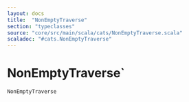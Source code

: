```yaml
---
layout: docs
title:  "NonEmptyTraverse"
section: "typeclasses"
source: "core/src/main/scala/cats/NonEmptyTraverse.scala"
scaladoc: "#cats.NonEmptyTraverse"
---
```


# NonEmptyTraverse`

`NonEmptyTraverse`
